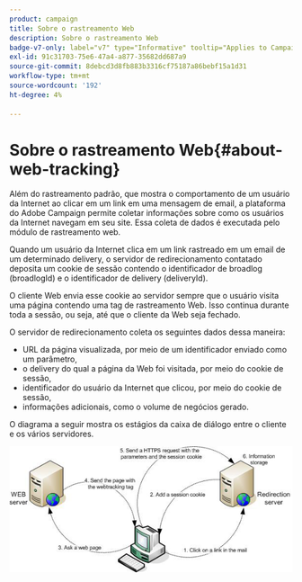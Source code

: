 ```yaml
---
product: campaign
title: Sobre o rastreamento Web
description: Sobre o rastreamento Web
badge-v7-only: label="v7" type="Informative" tooltip="Applies to Campaign Classic v7 only"
exl-id: 91c31703-75e6-47a4-a877-35682dd687a9
source-git-commit: 8debcd3d8fb883b3316cf75187a86bebf15a1d31
workflow-type: tm+mt
source-wordcount: '192'
ht-degree: 4%

---
```


# Sobre o rastreamento Web{#about-web-tracking}

Além do rastreamento padrão, que mostra o comportamento de um usuário da Internet ao clicar em um link em uma mensagem de email, a plataforma do Adobe Campaign permite coletar informações sobre como os usuários da Internet navegam em seu site. Essa coleta de dados é executada pelo módulo de rastreamento web.

Quando um usuário da Internet clica em um link rastreado em um email de um determinado delivery, o servidor de redirecionamento contatado deposita um cookie de sessão contendo o identificador de broadlog (broadlogId) e o identificador de delivery (deliveryId).

O cliente Web envia esse cookie ao servidor sempre que o usuário visita uma página contendo uma tag de rastreamento Web. Isso continua durante toda a sessão, ou seja, até que o cliente da Web seja fechado.

O servidor de redirecionamento coleta os seguintes dados dessa maneira:

* URL da página visualizada, por meio de um identificador enviado como um parâmetro,
* o delivery do qual a página da Web foi visitada, por meio do cookie de sessão,
* identificador do usuário da Internet que clicou, por meio do cookie de sessão,
* informações adicionais, como o volume de negócios gerado.

O diagrama a seguir mostra os estágios da caixa de diálogo entre o cliente e os vários servidores.

![](assets/d_ncs_integration_webtracking_structure1.png)
